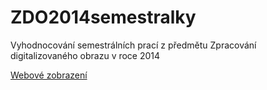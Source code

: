 ZDO2014semestralky
==================

Vyhodnocování semestrálních prací z předmětu Zpracování digitalizovaného obrazu v roce 2014

[Webové zobrazení](http://nbviewer.ipython.org/github/mjirik/ZDO2014semestralky/blob/master/zadani.ipynb)
